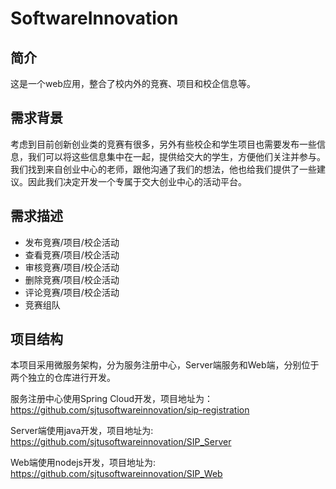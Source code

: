 # SoftwareInnovation

## 简介

这是一个web应用，整合了校内外的竞赛、项目和校企信息等。

## 需求背景

考虑到目前创新创业类的竞赛有很多，另外有些校企和学生项目也需要发布一些信息，我们可以将这些信息集中在一起，提供给交大的学生，方便他们关注并参与。我们找到来自创业中心的老师，跟他沟通了我们的想法，他也给我们提供了一些建议。因此我们决定开发一个专属于交大创业中心的活动平台。

## 需求描述

- 发布竞赛/项目/校企活动
- 查看竞赛/项目/校企活动
- 审核竞赛/项目/校企活动
- 删除竞赛/项目/校企活动
- 评论竞赛/项目/校企活动
- 竞赛组队

## 项目结构

本项目采用微服务架构，分为服务注册中心，Server端服务和Web端，分别位于两个独立的仓库进行开发。

服务注册中心使用Spring Cloud开发，项目地址为：https://github.com/sjtusoftwareinnovation/sip-registration

Server端使用java开发，项目地址为: https://github.com/sjtusoftwareinnovation/SIP_Server

Web端使用nodejs开发，项目地址为: https://github.com/sjtusoftwareinnovation/SIP_Web
